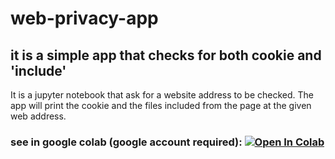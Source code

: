# web-privacy-app

## it is a simple app that checks for both cookie and 'include' 

It is a jupyter notebook that ask for a website address to be checked. 
The app will print the cookie and the files included from the page at the given web address. 


### see in google colab (google account required): [![Open In Colab](https://colab.research.google.com/assets/colab-badge.svg)](https://colab.research.google.com/github/gvieri/web-privacy-app/blob/main/webprivacyapp.ipynb)


<!-- ### mybinder notebook: [![Binder](https://mybinder.org/badge_logo.svg)](https://mybinder.org/v2/gh/gvieri/web-privacy-app/main?filepath=webprivacyapp.ipynb) -->


<!-- ### mybinder webapp  :[![Binder](https://mybinder.org/badge_logo.svg)](https://mybinder.org/v2/gh/gvieri/web-privacy-app/main?urlpath=apps%2FCwebprivacyapp.ipynb) -->

<!-- * wait for a couple of minutes --> 
 
